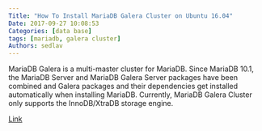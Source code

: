 ```yaml
---
Title: "How To Install MariaDB Galera Cluster on Ubuntu 16.04"
Date: 2017-09-27 10:08:53
Categories: [data base]
tags: [mariadb, galera cluster]
Authors: sedlav
---
```


MariaDB Galera is a multi-master cluster for MariaDB. Since MariaDB 10.1, the MariaDB Server and MariaDB Galera Server packages have been combined and Galera packages and their dependencies get installed automatically when installing MariaDB. Currently, MariaDB Galera Cluster only supports the InnoDB/XtraDB storage engine.

[Link](https://www.howtoforge.com/tutorial/how-to-install-and-configure-galera-cluster-on-ubuntu-1604/)
